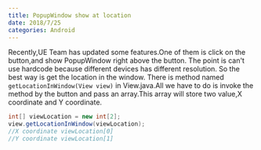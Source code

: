 ```yaml
---
title: PopupWindow show at location
date: 2018/7/25
categories: Android
---
```

Recently,UE Team has updated some features.One of them is click on the button,and show PopupWindow right above the button.
The point is can't use hardcode because different devices has different resolution. So the best way is get the location in the window.
There is method named ``getLocationInWindow(View view)`` in View.java.All we have to do is invoke the method by the button and pass an array.This array will store two value,X coordinate and Y coordinate.
```java
int[] viewLocation = new int[2];
view.getLocationInWindow(viewLocation);
//X coordinate viewLocation[0]
//Y coordinate viewLocation[1]
```

